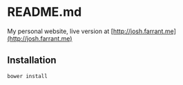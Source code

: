 # README.md

My personal website, live version at [http://josh.farrant.me](http://josh.farrant.me)


## Installation

```
bower install
```
